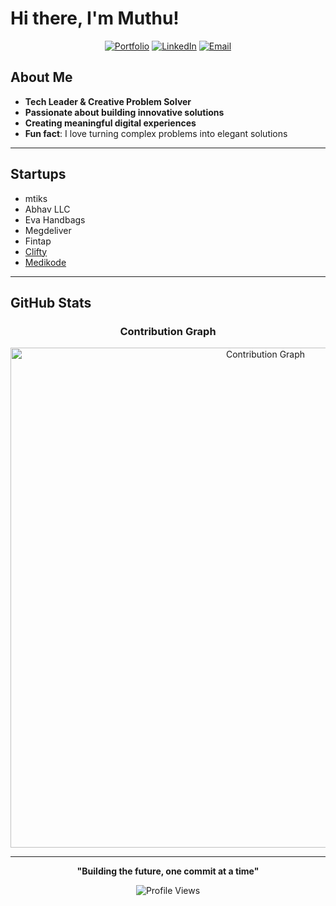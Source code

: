 # Hi there, I'm Muthu!

<div align="center">
  
[![Portfolio](https://img.shields.io/badge/Portfolio-Visit%20My%20Website-f39c12?style=for-the-badge&logo=google-chrome&logoColor=white)](https://muthuka.github.io)
[![LinkedIn](https://img.shields.io/badge/LinkedIn-Connect-0077B5?style=for-the-badge&logo=linkedin&logoColor=white)](https://linkedin.com/in/muthuka)
[![Email](https://img.shields.io/badge/Email-Get%20In%20Touch-D14836?style=for-the-badge&logo=gmail&logoColor=white)](mailto:muthu.kumar@me.com)

</div>

## About Me

- **Tech Leader & Creative Problem Solver**
- **Passionate about building innovative solutions**
- **Creating meaningful digital experiences**
- **Fun fact**: I love turning complex problems into elegant solutions

---

## Startups

- mtiks
- Abhav LLC
- Eva Handbags
- Megdeliver
- Fintap
- [Clifty](https://clifty.io)
- [Medikode](https://medikode.ai)

---

## GitHub Stats

<div align="center">

### **Contribution Graph**

<img src="https://github-readme-activity-graph.vercel.app/graph?username=muthuka&theme=github-light&hide_border=true" alt="Contribution Graph" width="800">

</div>

---

<div align="center">
  
**"Building the future, one commit at a time"**

<img src="https://komarev.com/ghpvc/?username=muthuka&color=f39c12&style=for-the-badge" alt="Profile Views">

</div>

